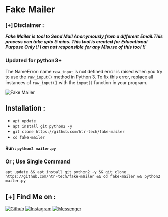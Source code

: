 # Fake Mailer

### [+] Disclaimer :
***Fake Mailer is tool to Send Mail Anonymously from a different Email.This process can take upto 5 mins. This tool is created for Educational Purpose Only !! I am not responsible for any Misuse of this tool !!***


### Updated for python3+

The NameError: name `raw_input` is not defined error is raised when you try to use the `raw_input()` method in Python 3. To fix this error, replace all instances of `raw_input()` with the `input()` function in your program.


![Fake Mailer](https://raw.githubusercontent.com/htr-tech/release-download/master/images/fakemailer.png)

## Installation :
* `apt update`
* `apt install git python2 -y`
* `git clone https://github.com/htr-tech/fake-mailer`
* `cd fake-mailer`

#### Run : `python2 mailer.py`

### Or ; Use Single Command
```
apt update && apt install git python2 -y && git clone https://github.com/htr-tech/fake-mailer && cd fake-mailer && python2 mailer.py
```

## [+] Find Me on :
[![Github](https://img.shields.io/badge/Github-HTR--TECH-green?style=for-the-badge&logo=github)](https://github.com/htr-tech)
[![Instagram](https://img.shields.io/badge/IG-%40tahmid.rayat-red?style=for-the-badge&logo=instagram)](https://www.instagram.com/tahmid.rayat)
[![Messenger](https://img.shields.io/badge/Chat-Messenger-blue?style=for-the-badge&logo=messenger)](https://m.me/tahmid.rayat.official)
